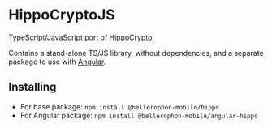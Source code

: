 # HippoCryptoJS

TypeScript/JavaScript port of
[HippoCrypto](https://github.com/BellerophonMobile/hippo).

Contains a stand-alone TS/JS library, without dependencies, and a separate
package to use with [Angular](https://angular.io/).

## Installing

* For base package: `npm install @bellerophon-mobile/hippo`
* For Angular package: `npm install @bellerophon-mobile/angular-hippo`
